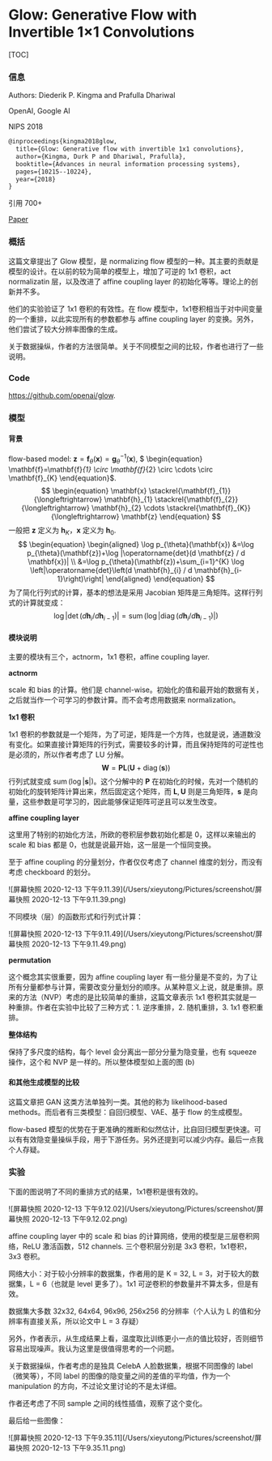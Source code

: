 # Glow: Generative Flow with Invertible 1×1 Convolutions

[TOC]

### 信息

Authors: Diederik P. Kingma and Prafulla Dhariwal

OpenAI, Google AI

NIPS 2018

```latex
@inproceedings{kingma2018glow,
  title={Glow: Generative flow with invertible 1x1 convolutions},
  author={Kingma, Durk P and Dhariwal, Prafulla},
  booktitle={Advances in neural information processing systems},
  pages={10215--10224},
  year={2018}
}
```

引用 700+

[Paper](/Users/xieyutong/Documents/Research/PaperReading/Papers/glow-generative-flow-with-invertible-1x1-convolutions.pdf)



### 概括

这篇文章提出了 Glow 模型，是 normalizing flow 模型的一种。其主要的贡献是模型的设计。在以前的较为简单的模型上，增加了可逆的 1x1 卷积，act normalizatin 层，以及改进了 affine coupling layer 的初始化等等。理论上的创新并不多。

他们的实验验证了 1x1 卷积的有效性。在 flow 模型中，1x1卷积相当于对中间变量的一个重排，以此实现所有的参数都参与 affine coupling layer 的变换。另外，他们尝试了较大分辨率图像的生成。

关于数据操纵，作者的方法很简单。关于不同模型之间的比较，作者也进行了一些说明。

### Code

https://github.com/openai/glow.



### 模型

#### 背景

flow-based model: $\begin{equation}
\mathbf{z}=\mathbf{f}_{\theta}(\mathbf{x})=\mathbf{g}_{\theta}^{-1}(\mathbf{x})
\end{equation},$ $ \begin{equation}
\mathbf{f}=\mathbf{f}_{1} \circ \mathbf{f}_{2} \circ \cdots \circ \mathbf{f}_{K}
\end{equation}$.
$$
\begin{equation}
\mathbf{x} \stackrel{\mathbf{f}_{1}}{\longleftrightarrow} \mathbf{h}_{1} \stackrel{\mathbf{f}_{2}}{\longleftrightarrow} \mathbf{h}_{2} \cdots \stackrel{\mathbf{f}_{K}}{\longleftrightarrow} \mathbf{z}
\end{equation}
$$
一般把 $\mathbf{z}$ 定义为 $\mathbf{h}_K$，$\mathbf{x}$ 定义为 $\mathbf{h}_0$.
$$
\begin{equation}
\begin{aligned}
\log p_{\theta}(\mathbf{x}) &=\log p_{\theta}(\mathbf{z})+\log |\operatorname{det}(d \mathbf{z} / d \mathbf{x})| \\
&=\log p_{\theta}(\mathbf{z})+\sum_{i=1}^{K} \log \left|\operatorname{det}\left(d \mathbf{h}_{i} / d \mathbf{h}_{i-1}\right)\right|
\end{aligned}
\end{equation}
$$
为了简化行列式的计算，基本的想法是采用 Jacobian 矩阵是三角矩阵。这样行列式的计算就变成：
$$
\begin{equation}
\log \left|\operatorname{det}\left(d \mathbf{h}_{i} / d \mathbf{h}_{i-1}\right)\right|=\operatorname{sum}\left(\log \left|\operatorname{diag}\left(d \mathbf{h}_{i} / d \mathbf{h}_{i-1}\right)\right|\right)
\end{equation}
$$

#### 模块说明

主要的模块有三个，actnorm，1x1 卷积，affine coupling layer.

**actnorm**

scale 和 bias 的计算。他们是 channel-wise。初始化的值和最开始的数据有关，之后就当作一个可学习的参数计算。而不会考虑用数据来 normalization。

**1x1 卷积**

1x1 卷积的参数就是一个矩阵，为了可逆，矩阵是一个方阵，也就是说，通道数没有变化。如果直接计算矩阵的行列式，需要较多的计算，而且保持矩阵的可逆性也是必须的，所以作者考虑了 LU 分解。
$$
\begin{equation}
\mathbf{W}=\mathbf{P} \mathbf{L}(\mathbf{U}+\operatorname{diag}(\mathbf{s}))
\end{equation}
$$
行列式就变成 $\operatorname{sum}(\log |\mathbf{s}|)$。这个分解中的 $\mathbf{P}$ 在初始化的时候，先对一个随机的初始化的旋转矩阵计算出来，然后固定这个矩阵，而 $\mathbf{L}, \mathbf{U}$ 则是三角矩阵，$\mathbf{s}$ 是向量，这些参数是可学习的，因此能够保证矩阵可逆且可以发生改变。

**affine coupling layer**

这里用了特别的初始化方法，所欧的卷积层参数初始化都是 0，这样以来输出的 scale 和 bias 都是 0，也就是说最开始，这一层是一个恒同变换。

至于 affine coupling 的分量划分，作者仅仅考虑了 channel 维度的划分，而没有考虑 checkboard 的划分。

![屏幕快照 2020-12-13 下午9.11.39](/Users/xieyutong/Pictures/screenshot/屏幕快照 2020-12-13 下午9.11.39.png)

不同模块（层）的函数形式和行列式计算：

![屏幕快照 2020-12-13 下午9.11.49](/Users/xieyutong/Pictures/screenshot/屏幕快照 2020-12-13 下午9.11.49.png)

**permutation**

这个概念其实很重要，因为 affine coupling layer 有一些分量是不变的，为了让所有分量都参与计算，需要改变分量划分的顺序。从某种意义上说，就是重排。原来的方法（NVP）考虑的是比较简单的重排，这篇文章表示 1x1 卷积其实就是一种重排。作者在实验中比较了三种方式：1. 逆序重排，2. 随机重排，3. 1x1 卷积重排。

**整体结构**

保持了多尺度的结构，每个 level 会分离出一部分分量为隐变量，也有 squeeze 操作，这个和 NVP 是一样的。所以整体模型如上面的图 (b)

#### 和其他生成模型的比较

这篇文章把 GAN 这类方法单独列一类。其他的称为 likelihood-based methods。而后者有三类模型：自回归模型、VAE、基于 flow 的生成模型。

flow-based 模型的优势在于更准确的推断和似然估计，比自回归模型更快速。可以有有效隐变量操纵手段，用于下游任务。另外还提到可以减少内存。最后一点我个人存疑。



### 实验

下面的图说明了不同的重排方式的结果，1x1卷积是很有效的。

![屏幕快照 2020-12-13 下午9.12.02](/Users/xieyutong/Pictures/screenshot/屏幕快照 2020-12-13 下午9.12.02.png)

affine coupling layer 中的 scale 和 bias 的计算网络，使用的模型是三层卷积网络，ReLU 激活函数，512 channels. 三个卷积层分别是 3x3 卷积，1x1卷积，3x3 卷积。

网络大小：对于较小分辨率的数据集，作者用的是 K = 32, L = 3，对于较大的数据集，L = 6（也就是 level 更多了）。1x1 可逆卷积的参数量并不算太多，但是有效。

数据集大多数 32x32, 64x64, 96x96, 256x256 的分辨率（个人认为 L 的值和分辨率有直接关系，所以论文中 L = 3 存疑）

另外，作者表示，从生成结果上看，温度取比训练更小一点的值比较好，否则细节容易出现噪声。我认为这里是很值得思考的一个问题。

关于数据操纵，作者考虑的是独具 CelebA 人脸数据集，根据不同图像的 label （微笑等），不同 label 的图像的隐变量之间的差值的平均值，作为一个 manipulation 的方向，不过论文里讨论的不是太详细。

作者还考虑了不同 sample 之间的线性插值，观察了这个变化。

最后给一些图像：

![屏幕快照 2020-12-13 下午9.35.11](/Users/xieyutong/Pictures/screenshot/屏幕快照 2020-12-13 下午9.35.11.png)